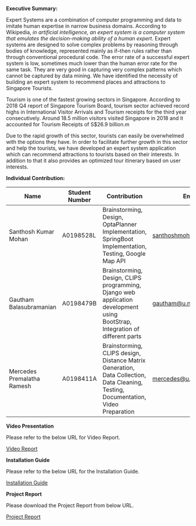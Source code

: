 **Executive Summary:**

Expert Systems are a combination of computer programming and data to imitate human expertise in narrow business domains. According to Wikipedia, _in artificial intelligence, an expert system is a computer system that emulates the decision-making ability of a human expert_. Expert systems are designed to solve complex problems by reasoning through bodies of knowledge, represented mainly as if–then rules rather than through conventional procedural code. The error rate of a successful expert system is low, sometimes much lower than the human error rate for the same task. They are very good in capturing very complex patterns which cannot be captured by data mining. We have identified the necessity of building an expert system to recommend places and attractions to Singapore Tourists.

Tourism is one of the fastest growing sectors in Singapore. According to 2018 Q4 report of Singapore Tourism Board, tourism sector achieved record highs in International Visitor Arrivals and Tourism receipts for the third year consecutively. Around 18.5 million visitors visited Singapore in 2018 and it accounted for Tourism Receipts of S$26.9 billion.m

Due to the rapid growth of this sector, tourists can easily be overwhelmed with the options they have. In order to facilitate further growth in this sector and help the tourists, we have developed an expert system application which can recommend attractions to tourists based on their interests. In addition to that it also provides an optimized tour itinerary based on user interests.

**Individual Contribution:**

| Name | Student Number | Contribution | Email |
| --- | --- | --- | --- |
| Santhosh Kumar Mohan | A0198528L | Brainstorming, Design, OptaPlanner Implementation, SpringBoot Implementation, Testing, Google Map API | [santhoshmohan@u.nus.edu](mailto:santhoshmohan@u.nus.edu) |
| Gautham Balasubramanian | A0198479B | Brainstorming, Design, CLIPS programming, Django web application development using BootStrap, Integration of different parts | [gautham@u.nus.edu](mailto:gautham@u.nus.edu) |
| Mercedes Premalatha Ramesh | A0198411A | Brainstorming, CLIPS design, Distance Matrix Generation, Data Collection, Data Cleaning, Testing, Documentation, Video Preparation | [mercedes@u.nus.edu](mailto:mercedes@u.nus.edu) |

**Video Presentation**

Please refer to the below URL for Video Report.

[Video Report](https://www.youtube.com/watch?v=fSansDYfthE)

**Installation Guide**

Please refer to the below URL for the Installation Guide.

[Installation Guide](https://github.com/sangam-iss/iss-mrrs/blob/master/Project%20Report/installation_guide.docx)


**Project Report**

Please download the Project Report from below URL.

[Project Report](https://github.com/sangam-iss/iss-mrrs/blob/master/Project%20Report/Project%20Report.pdf)
